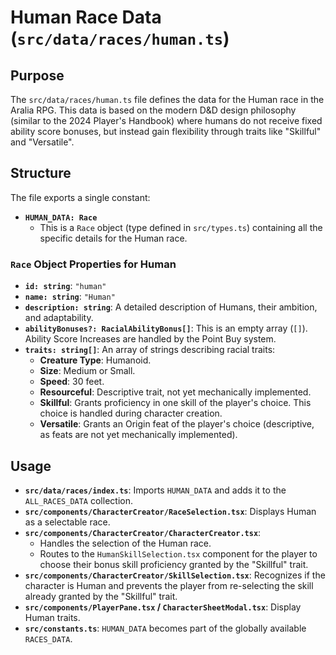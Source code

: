 
# Human Race Data (`src/data/races/human.ts`)

## Purpose

The `src/data/races/human.ts` file defines the data for the Human race in the Aralia RPG. This data is based on the modern D&D design philosophy (similar to the 2024 Player's Handbook) where humans do not receive fixed ability score bonuses, but instead gain flexibility through traits like "Skillful" and "Versatile".

## Structure

The file exports a single constant:

*   **`HUMAN_DATA: Race`**
    *   This is a `Race` object (type defined in `src/types.ts`) containing all the specific details for the Human race.

### `Race` Object Properties for Human

*   **`id: string`**: `"human"`
*   **`name: string`**: `"Human"`
*   **`description: string`**: A detailed description of Humans, their ambition, and adaptability.
*   **`abilityBonuses?: RacialAbilityBonus[]`**: This is an empty array (`[]`). Ability Score Increases are handled by the Point Buy system.
*   **`traits: string[]`**: An array of strings describing racial traits:
    *   **Creature Type**: Humanoid.
    *   **Size**: Medium or Small.
    *   **Speed**: 30 feet.
    *   **Resourceful**: Descriptive trait, not yet mechanically implemented.
    *   **Skillful**: Grants proficiency in one skill of the player's choice. This choice is handled during character creation.
    *   **Versatile**: Grants an Origin feat of the player's choice (descriptive, as feats are not yet mechanically implemented).

## Usage

*   **`src/data/races/index.ts`**: Imports `HUMAN_DATA` and adds it to the `ALL_RACES_DATA` collection.
*   **`src/components/CharacterCreator/RaceSelection.tsx`**: Displays Human as a selectable race.
*   **`src/components/CharacterCreator/CharacterCreator.tsx`**:
    *   Handles the selection of the Human race.
    *   Routes to the `HumanSkillSelection.tsx` component for the player to choose their bonus skill proficiency granted by the "Skillful" trait.
*   **`src/components/CharacterCreator/SkillSelection.tsx`**: Recognizes if the character is Human and prevents the player from re-selecting the skill already granted by the "Skillful" trait.
*   **`src/components/PlayerPane.tsx` / `CharacterSheetModal.tsx`**: Display Human traits.
*   **`src/constants.ts`**: `HUMAN_DATA` becomes part of the globally available `RACES_DATA`.
